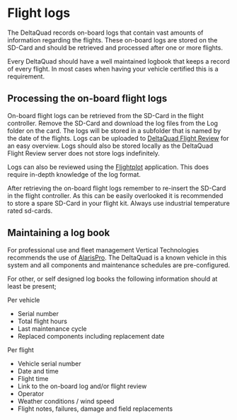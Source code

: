 # Flight logs

The DeltaQuad records on-board logs that contain vast amounts of information regarding the flights. These on-board logs are stored on the SD-Card and should be retrieved and processed after one or more flights.

Every DeltaQuad should have a well maintained logbook that keeps a record of every flight. In most cases when having your vehicle certified this is a requirement.

## Processing the on-board flight logs

On-board flight logs can be retrieved from the SD-Card in the flight controller. Remove the SD-Card and download the log files from the Log folder on the card. The logs will be stored in a subfolder that is named by the date of the flights. Logs can be uploaded to [DeltaQuad Flight Review](https://logs.deltaquad.com) for an easy overview. Logs should also be stored locally as the DeltaQuad Flight Review server does not store logs indefinitely.

Logs can also be reviewed using the [Flightplot](https://pixhawk.org/dev/flightplot) application. This does require in-depth knowledge of the log format.

After retrieving the on-board flight logs remember to re-insert the SD-Card in the flight controller. As this can be easily overlooked it is recommended to store a spare SD-Card in your flight kit. Always use industrial temperature rated sd-cards.

## Maintaining a log book

For professional use and fleet management Vertical Technologies recommends the use of [AlarisPro](https://www.alarispro.com). The DeltaQuad is a known vehicle in this system and all components and maintenance schedules are pre-configured.

For other, or self designed log books the following information should at least be present;

Per vehicle

* Serial number
* Total flight hours
* Last maintenance cycle
* Replaced components including replacement date

Per flight

* Vehicle serial number
* Date and time
* Flight time
* Link to the on-board log and/or flight review
* Operator
* Weather conditions / wind speed
* Flight notes, failures, damage and field replacements
